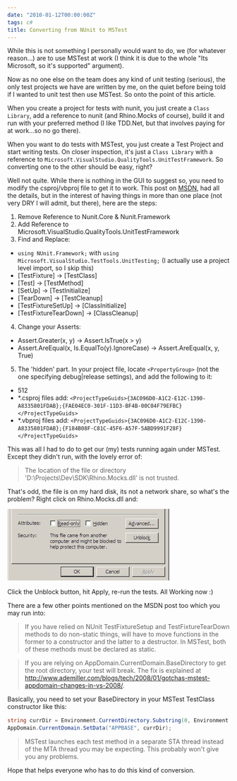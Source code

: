 ```yaml
---
date: "2010-01-12T00:00:00Z"
tags: c#
title: Converting from NUnit to MSTest
---
```


While this is not something I personally would want to do, we (for whatever reason...) are to use MSTest at work (I think it is due to the whole "Its Microsoft, so it's supported" argument).

Now as no one else on the team does any kind of unit testing (serious), the only test projects we have are written by me, on the quiet before being told if I wanted to unit test then use MSTest.  So onto the point of this article.

When you create a project for tests with nunit, you just create a `Class Library`, add a reference to nunit (and Rhino.Mocks of course), build it and run with your preferred method (I like TDD.Net, but that involves paying for at work...so no go there).

When you want to do tests with MSTest, you just create a Test Project and start writing tests. On closer inspection, it's just a `Class Library` with a reference to `Microsoft.VisualStudio.QualityTools.UnitTestFramework`.  So converting one to the other should be easy, right?

Well not quite.  While there is nothing in the GUI to suggest so, you need to modify the csproj/vbproj file to get it to work.  This post on [MSDN][1], had all the details, but in the interest of having things in more than one place (not very DRY I will admit, but there), here are the steps:

1. Remove Reference to Nunit.Core & Nunit.Framework
2. Add Reference to Microsoft.VisualStudio.QualityTools.UnitTestFramework
3. Find and Replace:
  - `using NUnit.Framework;` with `using Microsoft.VisualStudio.TestTools.UnitTesting;` (I actually use a project level import, so I skip this)
  - [TestFixture] -> [TestClass]
  - [Test] -> [TestMethod]
  - [SetUp] -> [TestInitialize]
  - [TearDown] -> [TestCleanup]
  - [TestFixtureSetUp] -> [ClassInitialize]
  - [TestFixtureTearDown] -> [ClassCleanup]
4. Change your Asserts:
  - Assert.Greater(x, y) -> Assert.IsTrue(x > y)
  - Assert.AreEqual(x, Is.EqualTo(y).IgnoreCase) ->  Assert.AreEqual(x, y, True)
5. The 'hidden' part.  In your project file, locate `<PropertyGroup>` (not the one specifying debug|release settings), and add the following to it:
  - <FileAlignment>512</FileAlignment>
  - *.csproj files add:
`<ProjectTypeGuids>{3AC096D0-A1C2-E12C-1390-A8335801FDAB};{FAE04EC0-301F-11D3-BF4B-00C04F79EFBC}</ProjectTypeGuids>`
  - *.vbproj files add:
`<ProjectTypeGuids>{3AC096D0-A1C2-E12C-1390-A8335801FDAB};{F184B08F-C81C-45F6-A57F-5ABD9991F28F}</ProjectTypeGuids>`

This was all I had to do to get our (my) tests running again under MSTest.  Except they didn't run, with the lovely error of:

> The location of the file or directory 'D:\Projects\Dev\SDK\Rhino.Mocks.dll' is not trusted.

That's odd, the file is on my hard disk, its not a network share, so what's the problem?  Right click on Rhino.Mocks.dll and:

![Unblock File][2]

Click the Unblock button, hit Apply, re-run the tests.  All Working now :)

There are a few other points mentioned on the MSDN post too which you may run into:

> If you have relied on NUnit TestFixtureSetup and TestFixtureTearDown methods to do non-static things, will have to move functions in the former to a constructor and the latter to a destructor.  In MSTest, both of these methods must be declared as static.

> If you are relying on AppDomain.CurrentDomain.BaseDirectory to get the root directory, your test will break.  The fix is explained at http://www.ademiller.com/blogs/tech/2008/01/gotchas-mstest-appdomain-changes-in-vs-2008/.

Basically, you need to set your BaseDirectory in your MSTest TestClass constructor like this:

```csharp
string currDir = Environment.CurrentDirectory.Substring(0, Environment.CurrentDirectory.IndexOf("TestResults"));
AppDomain.CurrentDomain.SetData("APPBASE", currDir);
```


> MSTest launches each test method in a separate STA thread instead of the MTA thread you may be expecting.  This probably won't give you any problems.

Hope that helps everyone who has to do this kind of conversion.

[1]: http://social.msdn.microsoft.com/Forums/en/vststest/thread/433e4860-b61f-44fd-bef9-a569fb32d244
[2]: /images/unblock-file.jpg
